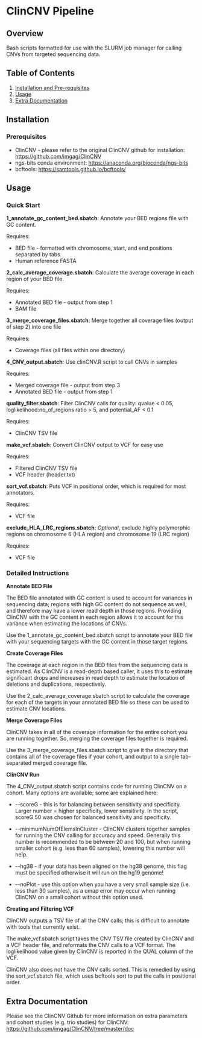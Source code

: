 # ClinCNV Pipeline

## Overview
Bash scripts formatted for use with the SLURM job manager for calling CNVs from targeted sequencing data.

## Table of Contents
1. [Installation and Pre-requisites](#installation)
2. [Usage](#usage)
3. [Extra Documentation](#extradocumentation)

## Installation
### Prerequisites
- ClinCNV - please refer to the original ClinCNV github for installation: https://github.com/imgag/ClinCNV
- ngs-bits conda environment: https://anaconda.org/bioconda/ngs-bits
- bcftools: https://samtools.github.io/bcftools/

## Usage
### Quick Start
**1_annotate_gc_content_bed.sbatch**: Annotate your BED regions file with GC content.

Requires:
- BED file - formatted with chromosome, start, and end positions separated by tabs.
- Human reference FASTA

**2_calc_average_coverage.sbatch**: Calculate the average coverage in each region of your BED file.

Requires:
- Annotated BED file - output from step 1
- BAM file

**3_merge_coverage_files.sbatch**: Merge together all coverage files (output of step 2) into one file

Requires:
- Coverage files (all files within one directory)

**4_CNV_output.sbatch**: Use clinCNV.R script to call CNVs in samples

Requires:
- Merged coverage file - output from step 3
- Annotated BED file - output from step 1

**quality_filter.sbatch**: Filter ClinCNV calls for quality: qvalue < 0.05, loglikelihood:no_of_regions ratio > 5, and potential_AF < 0.1

Requires:
- ClinCNV TSV file

**make_vcf.sbatch**: Convert ClinCNV output to VCF for easy use

Requires:
- Filtered ClinCNV TSV file
- VCF header (header.txt)

**sort_vcf.sbatch**: Puts VCF in positional order, which is required for most annotators.

Requires:
- VCF file

**exclude_HLA_LRC_regions.sbatch**: *Optional*, exclude highly polymorphic regions on chromosome 6 (HLA region) and chromosome 19 (LRC region)

Requires:
- VCF file

### Detailed Instructions

**Annotate BED File**

The BED file annotated with GC content is used to account for variances in sequencing data; regions with high GC content do not sequence as well, and therefore may have a lower read depth in those regions. Providing ClinCNV with the GC content in each region allows it to account for this variance when estimating the locations of CNVs.

Use the 1_annotate_gc_content_bed.sbatch script to annotate your BED file with your sequencing targets with the GC content in those target regions.

**Create Coverage Files**

The coverage at each region in the BED files from the sequencing data is estimated. As ClinCNV is a read-depth based caller, it uses this to estimate significant drops and increases in read depth to estimate the location of deletions and duplications, respectively.

Use the 2_calc_average_coverage.sbatch script to calculate the coverage for each of the targets in your annotated BED file so these can be used to estimate CNV locations.

**Merge Coverage Files**

ClinCNV takes in all of the coverage information for the entire cohort you are running together. So, merging the coverage files together is required.

Use the 3_merge_coverage_files.sbatch script to give it the directory that contains all of the coverage files if your cohort, and output to a single tab-separated merged coverage file.

**ClinCNV Run**

The 4_CNV_output.sbatch script contains code for running ClinCNV on a cohort. Many options are available; some are explained here:

* --scoreG - this is for balancing between sensitivity and specificity. Larger number = higher specificity, lower sensitivity. In the script, scoreG 50 was chosen for balanced sensitivity and specificity.

* --minimumNumOfElemsInCluster - ClinCNV clusters together samples for running the CNV calling for accuracy and speed. Generally this number is recommended to be between 20 and 100, but when running smaller cohort (e.g. less than 60 samples), lowering this number will help.

* --hg38 - if your data has been aligned on the hg38 genome, this flag must be specified otherwise it will run on the hg19 genome!

* --noPlot - use this option when you have a very small sample size (i.e. less than 30 samples), as a umap error may occur when running ClinCNV on a small cohort without this option used. 

**Creating and Filtering VCF**

ClinCNV outputs a TSV file of all the CNV calls; this is difficult to annotate with tools that currently exist. 

The make_vcf.sbatch script takes the CNV TSV file created by ClinCNV and a VCF header file, and reformats the CNV calls to a VCF format. The loglikelihood value given by ClinCNV is reported in the QUAL column of the VCF.

ClinCNV also does not have the CNV calls sorted. This is remedied by using the sort_vcf.sbatch file, which uses bcftools sort to put the calls in positional order.

## Extra Documentation
Please see the ClinCNV Github for more information on extra parameters and cohort studies (e.g. trio studies) for ClinCNV: https://github.com/imgag/ClinCNV/tree/master/doc
